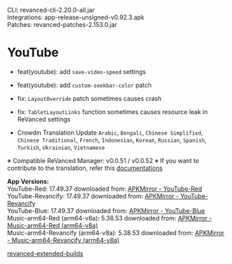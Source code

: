 CLI: revanced-cli-2.20.0-all.jar  
Integrations: app-release-unsigned-v0.92.3.apk  
Patches: revanced-patches-2.153.0.jar  

YouTube
==
- feat(youtube): add `save-video-speed` settings
- feat(youtube): add `custom-seekbar-color` patch

- fix: `LayoutOverride` patch sometimes causes crash
- fix: `TabletLayoutLinks` function sometimes causes resource leak in ReVanced settings

- Crowdin Translation Update
`Arabic`, `Bengali`, `Chinese Simplified`, `Chinese Traditional`, `French`, `Indonesian`, `Korean`, `Russian`, `Spanish`, `Turkish`, `Ukrainian`, `Vietnamese`

※ Compatible ReVanced Manager: v0.0.51 / v0.0.52
※ If you want to contribute to the translation, refer this [documentations](https://telegra.ph/How-to-contribute-to-Crowdin-translations-via-upload-of-stringsxml-file-11-10)
  
**App Versions:**  
YouTube-Red: 17.49.37
downloaded from: [APKMirror - YouTube-Red](https://www.apkmirror.com/apk/google-inc/youtube/youtube-17-49-37-release/youtube-17-49-37-2-android-apk-download/)  
YouTube-Revancify: 17.49.37
downloaded from: [APKMirror - YouTube-Revancify](https://www.apkmirror.com/apk/google-inc/youtube/youtube-17-49-37-release/youtube-17-49-37-2-android-apk-download/)  
YouTube-Blue: 17.49.37
downloaded from: [APKMirror - YouTube-Blue](https://www.apkmirror.com/apk/google-inc/youtube/youtube-17-49-37-release/youtube-17-49-37-2-android-apk-download/)  
Music-arm64-Red (arm64-v8a): 5.38.53
downloaded from: [APKMirror - Music-arm64-Red (arm64-v8a)](https://www.apkmirror.com/apk/google-inc/youtube-music/youtube-music-5-38-53-release/youtube-music-5-38-53-android-apk-download/)  
Music-arm64-Revancify (arm64-v8a): 5.38.53
downloaded from: [APKMirror - Music-arm64-Revancify (arm64-v8a)](https://www.apkmirror.com/apk/google-inc/youtube-music/youtube-music-5-38-53-release/youtube-music-5-38-53-android-apk-download/)  

[revanced-extended-builds](https://github.com/E85Addict/revanced-extended-builds)  
